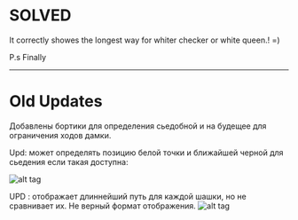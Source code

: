 # SOLVED

It correctly showes the  longest way for whiter checker or white queen.! =)

P.s Finally
_____________________________________
# Old Updates

Добавлены бортики для определения сьедобной и на будещее для ограничения ходов дамки.

Upd: может определять позицию белой точки и ближайшей черной для сьедения если такая доступна:

![alt tag](https://c.radikal.ru/c14/2004/46/31cf9b284711.jpg)


UPD : отображает длиннейший путь для каждой шашки, но не сравнивает их. Не верный формат отображения.
![alt tag](https://a.radikal.ru/a15/2004/5c/31ca06ef1de9.jpg)
